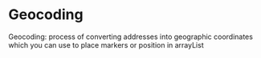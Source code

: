 Geocoding
=========

Geocoding: process of converting addresses into geographic coordinates which you can use to place markers or position in arrayList